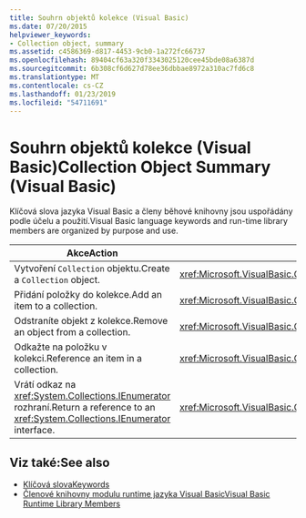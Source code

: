 ```yaml
---
title: Souhrn objektů kolekce (Visual Basic)
ms.date: 07/20/2015
helpviewer_keywords:
- Collection object, summary
ms.assetid: c4586369-d817-4453-9cb0-1a272fc66737
ms.openlocfilehash: 89404cf63a320f3343025120cee45bde08a6387d
ms.sourcegitcommit: 6b308cf6d627d78ee36dbbae8972a310ac7fd6c8
ms.translationtype: MT
ms.contentlocale: cs-CZ
ms.lasthandoff: 01/23/2019
ms.locfileid: "54711691"
---
```

# <a name="collection-object-summary-visual-basic"></a><span data-ttu-id="208ef-102">Souhrn objektů kolekce (Visual Basic)</span><span class="sxs-lookup"><span data-stu-id="208ef-102">Collection Object Summary (Visual Basic)</span></span>
<span data-ttu-id="208ef-103">Klíčová slova jazyka Visual Basic a členy běhové knihovny jsou uspořádány podle účelu a použití.</span><span class="sxs-lookup"><span data-stu-id="208ef-103">Visual Basic language keywords and run-time library members are organized by purpose and use.</span></span>  
  
|<span data-ttu-id="208ef-104">Akce</span><span class="sxs-lookup"><span data-stu-id="208ef-104">Action</span></span>|<span data-ttu-id="208ef-105">Prvek jazyka</span><span class="sxs-lookup"><span data-stu-id="208ef-105">Language element</span></span>|  
|------------|----------------------|  
|<span data-ttu-id="208ef-106">Vytvoření `Collection` objektu.</span><span class="sxs-lookup"><span data-stu-id="208ef-106">Create a `Collection` object.</span></span>|<xref:Microsoft.VisualBasic.Collection>|  
|<span data-ttu-id="208ef-107">Přidání položky do kolekce.</span><span class="sxs-lookup"><span data-stu-id="208ef-107">Add an item to a collection.</span></span>|<xref:Microsoft.VisualBasic.Collection.Add*>|  
|<span data-ttu-id="208ef-108">Odstraníte objekt z kolekce.</span><span class="sxs-lookup"><span data-stu-id="208ef-108">Remove an object from a collection.</span></span>|<xref:Microsoft.VisualBasic.Collection.Remove*>|  
|<span data-ttu-id="208ef-109">Odkažte na položku v kolekci.</span><span class="sxs-lookup"><span data-stu-id="208ef-109">Reference an item in a collection.</span></span>|<xref:Microsoft.VisualBasic.Collection.Item*>|  
|<span data-ttu-id="208ef-110">Vrátí odkaz na <xref:System.Collections.IEnumerator> rozhraní.</span><span class="sxs-lookup"><span data-stu-id="208ef-110">Return a reference to an <xref:System.Collections.IEnumerator> interface.</span></span>|<xref:Microsoft.VisualBasic.Collection.System%23Collections%23IEnumerable%23GetEnumerator%2A>|  
  
## <a name="see-also"></a><span data-ttu-id="208ef-111">Viz také:</span><span class="sxs-lookup"><span data-stu-id="208ef-111">See also</span></span>
- [<span data-ttu-id="208ef-112">Klíčová slova</span><span class="sxs-lookup"><span data-stu-id="208ef-112">Keywords</span></span>](../../../visual-basic/language-reference/keywords/index.md)
- [<span data-ttu-id="208ef-113">Členové knihovny modulu runtime jazyka Visual Basic</span><span class="sxs-lookup"><span data-stu-id="208ef-113">Visual Basic Runtime Library Members</span></span>](../../../visual-basic/language-reference/runtime-library-members.md)
